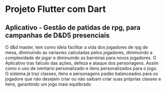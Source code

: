 # Projeto Flutter com Dart

## Aplicativo - Gestão de patidas de rpg, para campanhas de D&D5 presenciais

O d&d master, tem como ideia facilitar a vida dos jogadores de rpg de mesa, diminuindo as variavies calculadas pelos jogadores, diminuindo a complexidade de jogar e diminuindo as barreiras para novos jogadores. O Aplicativo tras falculo das ações, defeza e ataque dos personagens. Assim como o uso de iventario personalizado e itens personalizados para o jogo. O sistema já traz classes, itens e personagens padão balanceados para os jogadore que não desejem criar ou não saibam criar suas próprias classes e itens, garantindo um jogo mais equlibrado

